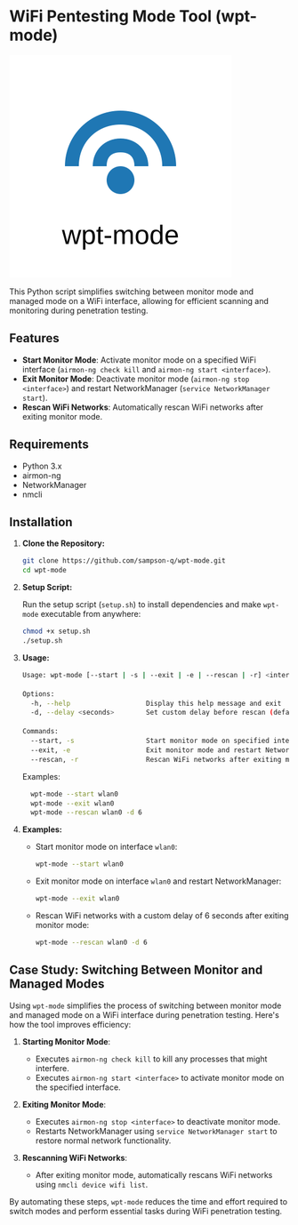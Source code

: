 # WiFi Pentesting Mode Tool (wpt-mode)

![wpt-mode logo](logo.svg)

This Python script simplifies switching between monitor mode and managed mode on a WiFi interface, allowing for efficient scanning and monitoring during penetration testing.

## Features

- **Start Monitor Mode**: Activate monitor mode on a specified WiFi interface (`airmon-ng check kill` and `airmon-ng start <interface>`).
- **Exit Monitor Mode**: Deactivate monitor mode (`airmon-ng stop <interface>`) and restart NetworkManager (`service NetworkManager start`).
- **Rescan WiFi Networks**: Automatically rescan WiFi networks after exiting monitor mode.

## Requirements

- Python 3.x
- airmon-ng
- NetworkManager
- nmcli

## Installation

1. **Clone the Repository:**

   ```bash
   git clone https://github.com/sampson-q/wpt-mode.git
   cd wpt-mode
   ```

2. **Setup Script:**

   Run the setup script (`setup.sh`) to install dependencies and make `wpt-mode` executable from anywhere:

   ```bash
   chmod +x setup.sh
   ./setup.sh
   ```

3. **Usage:**

   ```bash
   Usage: wpt-mode [--start | -s | --exit | -e | --rescan | -r] <interface> [options]

   Options:
     -h, --help                   Display this help message and exit
     -d, --delay <seconds>        Set custom delay before rescan (default is 4 seconds)

   Commands:
     --start, -s                  Start monitor mode on specified interface
     --exit, -e                   Exit monitor mode and restart NetworkManager
     --rescan, -r                 Rescan WiFi networks after exiting monitor mode
   ```

   Examples:
   ```bash
     wpt-mode --start wlan0
     wpt-mode --exit wlan0
     wpt-mode --rescan wlan0 -d 6
   ```

4. **Examples:**

   - Start monitor mode on interface `wlan0`:
     ```bash
     wpt-mode --start wlan0
     ```

   - Exit monitor mode on interface `wlan0` and restart NetworkManager:
     ```bash
     wpt-mode --exit wlan0
     ```

   - Rescan WiFi networks with a custom delay of 6 seconds after exiting monitor mode:
     ```bash
     wpt-mode --rescan wlan0 -d 6
     ```

## Case Study: Switching Between Monitor and Managed Modes

Using `wpt-mode` simplifies the process of switching between monitor mode and managed mode on a WiFi interface during penetration testing. Here's how the tool improves efficiency:

1. **Starting Monitor Mode**:
   - Executes `airmon-ng check kill` to kill any processes that might interfere.
   - Executes `airmon-ng start <interface>` to activate monitor mode on the specified interface.

2. **Exiting Monitor Mode**:
   - Executes `airmon-ng stop <interface>` to deactivate monitor mode.
   - Restarts NetworkManager using `service NetworkManager start` to restore normal network functionality.

3. **Rescanning WiFi Networks**:
   - After exiting monitor mode, automatically rescans WiFi networks using `nmcli device wifi list`.

By automating these steps, `wpt-mode` reduces the time and effort required to switch modes and perform essential tasks during WiFi penetration testing.